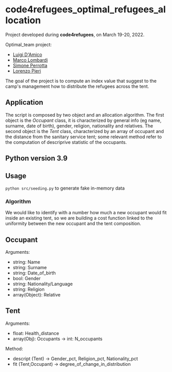 # code4refugees_optimal_refugees_allocation  

Project developed during **code4refugees**, on March 19-20, 2022.


Optimal_team project:  

- [Luigi D'Amico](https://github.com/luigidamico100)
- [Marco Lombardi](https://github.com/LombMarc)
- [Simone Perrotta](https://github.com/SimonePerrotta)
- [Lorenzo Pieri](https://github.com/404answernotfound)

The goal of the project is to compute an index value that suggest to the camp's management how to distribute the refugees across the tent. <br>

## Application
The script is composed by two object and an allocation algorithm. The first object is the *Occupant* class, it is characterized by general info (eg name, surname, date of birth), gender, religion, nationality and relatives. The second object is the *Tent* class, characterized by an array of occupant and the distance from the sanitary service tent; some relevant method refer to the computation of descriprive statistic of the occupants.

## Python version 3.9

## Usage
```python src/seeding.py``` to generate fake in-memory data

### Algorithm
We would like to identify with a number how much a new occupant would fit inside an existing tent, so we are building a cost function linked to the uniformity between the new occupant and the tent composition.

## Occupant
Arguments: <br>
* string: Name
* string: Surname
* string: Date_of_birth
* bool: Gender
* string: Nationality/Language 
* string: Religion
* array(Object): Relative

## Tent
Arguments: <br>
* float: Health_distance
* array(Obj): Occupants -> int: N_occupants

Method: <br>
* descript (Tent) -> Gender_pct, Religion_pct, Nationality_pct
* fit (Tent,Occupant) -> degree_of_change_in_distribution 
